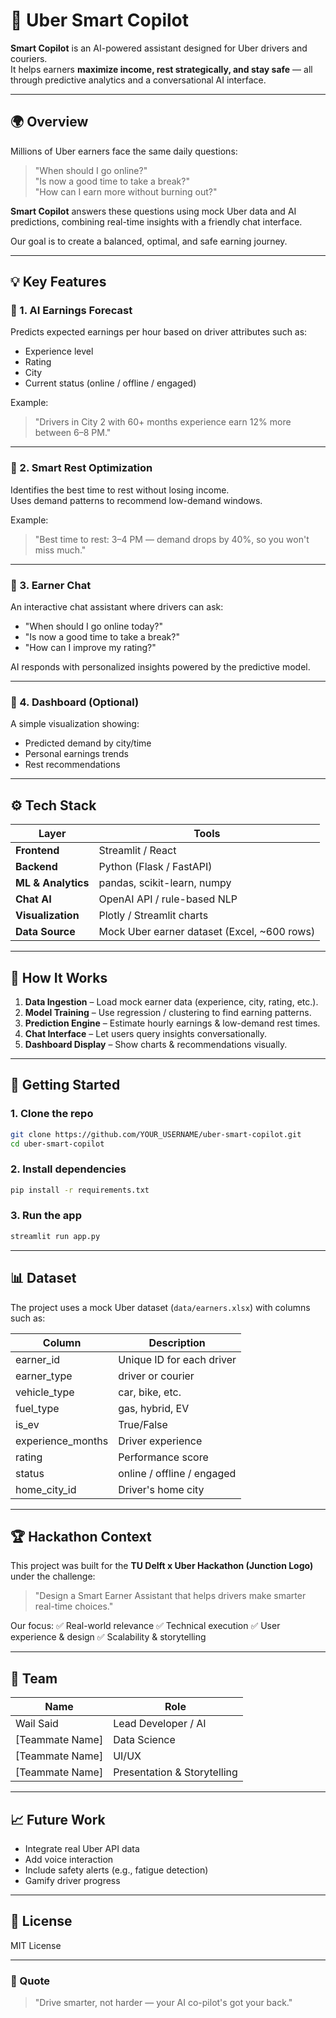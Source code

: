 # 🚗 Uber Smart Copilot

**Smart Copilot** is an AI-powered assistant designed for Uber drivers and couriers.  
It helps earners **maximize income, rest strategically, and stay safe** — all through predictive analytics and a conversational AI interface.

---

## 🌍 Overview

Millions of Uber earners face the same daily questions:
> "When should I go online?"  
> "Is now a good time to take a break?"  
> "How can I earn more without burning out?"

**Smart Copilot** answers these questions using mock Uber data and AI predictions, combining real-time insights with a friendly chat interface.  

Our goal is to create a balanced, optimal, and safe earning journey.

---

## 💡 Key Features

### 🔹 1. AI Earnings Forecast
Predicts expected earnings per hour based on driver attributes such as:
- Experience level  
- Rating  
- City  
- Current status (online / offline / engaged)

Example:  
> "Drivers in City 2 with 60+ months experience earn 12% more between 6–8 PM."

---

### 🔹 2. Smart Rest Optimization
Identifies the best time to rest without losing income.  
Uses demand patterns to recommend low-demand windows.

Example:  
> "Best time to rest: 3–4 PM — demand drops by 40%, so you won't miss much."

---

### 🔹 3. Earner Chat
An interactive chat assistant where drivers can ask:
- "When should I go online today?"
- "Is now a good time to take a break?"
- "How can I improve my rating?"

AI responds with personalized insights powered by the predictive model.

---

### 🔹 4. Dashboard (Optional)
A simple visualization showing:
- Predicted demand by city/time  
- Personal earnings trends  
- Rest recommendations  

---

## ⚙️ Tech Stack

| Layer | Tools |
|-------|-------|
| **Frontend** | Streamlit / React |
| **Backend** | Python (Flask / FastAPI) |
| **ML & Analytics** | pandas, scikit-learn, numpy |
| **Chat AI** | OpenAI API / rule-based NLP |
| **Visualization** | Plotly / Streamlit charts |
| **Data Source** | Mock Uber earner dataset (Excel, ~600 rows) |

---

## 🧠 How It Works

1. **Data Ingestion** – Load mock earner data (experience, city, rating, etc.).  
2. **Model Training** – Use regression / clustering to find earning patterns.  
3. **Prediction Engine** – Estimate hourly earnings & low-demand rest times.  
4. **Chat Interface** – Let users query insights conversationally.  
5. **Dashboard Display** – Show charts & recommendations visually.

---

## 🚀 Getting Started

### 1. Clone the repo
```bash
git clone https://github.com/YOUR_USERNAME/uber-smart-copilot.git
cd uber-smart-copilot
```

### 2. Install dependencies

```bash
pip install -r requirements.txt
```

### 3. Run the app

```bash
streamlit run app.py
```

---

## 📊 Dataset

The project uses a mock Uber dataset (`data/earners.xlsx`) with columns such as:

| Column            | Description                |
| ----------------- | -------------------------- |
| earner_id         | Unique ID for each driver  |
| earner_type       | driver or courier          |
| vehicle_type      | car, bike, etc.            |
| fuel_type         | gas, hybrid, EV            |
| is_ev             | True/False                 |
| experience_months | Driver experience          |
| rating            | Performance score          |
| status            | online / offline / engaged |
| home_city_id      | Driver's home city         |

---

## 🏆 Hackathon Context

This project was built for the **TU Delft x Uber Hackathon (Junction Logo)** under the challenge:

> "Design a Smart Earner Assistant that helps drivers make smarter real-time choices."

Our focus:
✅ Real-world relevance
✅ Technical execution
✅ User experience & design
✅ Scalability & storytelling

---

## 👥 Team

| Name            | Role                        |
| --------------- | --------------------------- |
| Wail Said       | Lead Developer / AI         |
| [Teammate Name] | Data Science                |
| [Teammate Name] | UI/UX                       |
| [Teammate Name] | Presentation & Storytelling |

---

## 📈 Future Work

* Integrate real Uber API data
* Add voice interaction
* Include safety alerts (e.g., fatigue detection)
* Gamify driver progress

---

## 📜 License

MIT License

---

### 💬 Quote

> "Drive smarter, not harder — your AI co-pilot's got your back."
